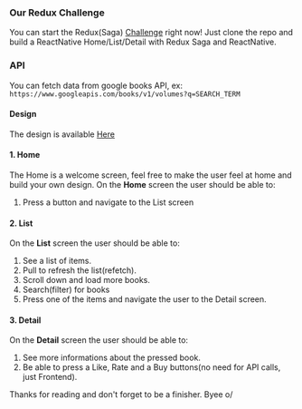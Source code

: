 ### Our Redux Challenge
You can start the Redux(Saga) [Challenge](https://github.com/FotonTech/Challenge-RN-ReduxSaga) right now! Just clone the repo and build a ReactNative Home/List/Detail with Redux Saga and ReactNative.

### API
You can fetch data from google books API, ex:
`https://www.googleapis.com/books/v1/volumes?q=SEARCH_TERM`

#### Design
The design is available [Here](https://www.figma.com/file/NcOoOquO96zSQkxB4rM5SM5Q/books-app-travishowell?node-id=0%3A2)


#### 1. Home
The Home is a welcome screen, feel free to make the user feel at home and build your own design.
On the __Home__ screen the user should be able to:
1. Press a button and navigate to the List screen


#### 2. List
On the __List__ screen the user should be able to:
1. See a list of items.
2. Pull to refresh the list(refetch).
3. Scroll down and load more books.
4. Search(filter) for books
5. Press one of the items and navigate the user to the Detail screen.

#### 3. Detail
On the __Detail__ screen the user should be able to:
1. See more informations about the pressed book.
2. Be able to press a Like, Rate and a Buy buttons(no need for API calls, just Frontend).

Thanks for reading and don't forget to be a finisher. Byee o/
